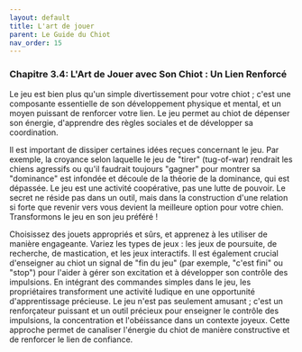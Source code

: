 ```yaml
---
layout: default
title: L'art de jouer
parent: Le Guide du Chiot
nav_order: 15
---
```


### **Chapitre 3.4: L'Art de Jouer avec Son Chiot : Un Lien Renforcé**

Le jeu est bien plus qu'un simple divertissement pour votre chiot ; c'est une composante essentielle de son développement physique et mental, et un moyen puissant de renforcer votre lien. Le jeu permet au chiot de dépenser son énergie, d'apprendre des règles sociales et de développer sa coordination.

Il est important de dissiper certaines idées reçues concernant le jeu. Par exemple, la croyance selon laquelle le jeu de "tirer" (tug-of-war) rendrait les chiens agressifs ou qu'il faudrait toujours "gagner" pour montrer sa "dominance" est infondée et découle de la théorie de la dominance, qui est dépassée. Le jeu est une activité coopérative, pas une lutte de pouvoir. Le secret ne réside pas dans un outil, mais dans la construction d'une relation si forte que revenir vers vous devient la meilleure option pour votre chien. Transformons le jeu en son jeu préféré !

Choisissez des jouets appropriés et sûrs, et apprenez à les utiliser de manière engageante. Variez les types de jeux : les jeux de poursuite, de recherche, de mastication, et les jeux interactifs. Il est également crucial d'enseigner au chiot un signal de "fin du jeu" (par exemple, "c'est fini" ou "stop") pour l'aider à gérer son excitation et à développer son contrôle des impulsions. En intégrant des commandes simples dans le jeu, les propriétaires transforment une activité ludique en une opportunité d'apprentissage précieuse. Le jeu n'est pas seulement amusant ; c'est un renforçateur puissant et un outil précieux pour enseigner le contrôle des impulsions, la concentration et l'obéissance dans un contexte joyeux. Cette approche permet de canaliser l'énergie du chiot de manière constructive et de renforcer le lien de confiance. 
